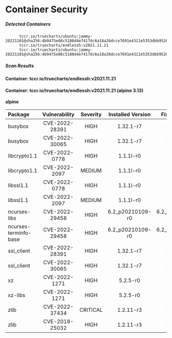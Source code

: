 # Container Security

##### Detected Containers

          tccr.io/truecharts/ubuntu:jammy-20221101@sha256:4b9475e08c5180d4e7417dc6a18a26dcce7691e4311e5353dbb952645c5ff43f
          tccr.io/truecharts/endlessh:v2021.11.21
          tccr.io/truecharts/ubuntu:jammy-20221101@sha256:4b9475e08c5180d4e7417dc6a18a26dcce7691e4311e5353dbb952645c5ff43f

##### Scan Results

**Container: tccr.io/truecharts/endlessh:v2021.11.21**

#### Container: tccr.io/truecharts/endlessh:v2021.11.21 (alpine 3.13)
    

**alpine**

      
| Package         |    Vulnerability   |   Severity  |  Installed Version | Fixed Version |
|:----------------|:------------------:|:-----------:|:------------------:|:-------------:|
| busybox         |    CVE-2022-28391   |   HIGH  |  1.32.1-r7 | 1.32.1-r8 |
| busybox         |    CVE-2022-30065   |   HIGH  |  1.32.1-r7 | 1.32.1-r9 |
| libcrypto1.1         |    CVE-2022-0778   |   HIGH  |  1.1.1l-r0 | 1.1.1n-r0 |
| libcrypto1.1         |    CVE-2022-2097   |   MEDIUM  |  1.1.1l-r0 | 1.1.1q-r0 |
| libssl1.1         |    CVE-2022-0778   |   HIGH  |  1.1.1l-r0 | 1.1.1n-r0 |
| libssl1.1         |    CVE-2022-2097   |   MEDIUM  |  1.1.1l-r0 | 1.1.1q-r0 |
| ncurses-libs         |    CVE-2022-29458   |   HIGH  |  6.2_p20210109-r0 | 6.2_p20210109-r1 |
| ncurses-terminfo-base         |    CVE-2022-29458   |   HIGH  |  6.2_p20210109-r0 | 6.2_p20210109-r1 |
| ssl_client         |    CVE-2022-28391   |   HIGH  |  1.32.1-r7 | 1.32.1-r8 |
| ssl_client         |    CVE-2022-30065   |   HIGH  |  1.32.1-r7 | 1.32.1-r9 |
| xz         |    CVE-2022-1271   |   HIGH  |  5.2.5-r0 | 5.2.5-r1 |
| xz-libs         |    CVE-2022-1271   |   HIGH  |  5.2.5-r0 | 5.2.5-r1 |
| zlib         |    CVE-2022-37434   |   CRITICAL  |  1.2.11-r3 | 1.2.12-r2 |
| zlib         |    CVE-2018-25032   |   HIGH  |  1.2.11-r3 | 1.2.12-r0 |

